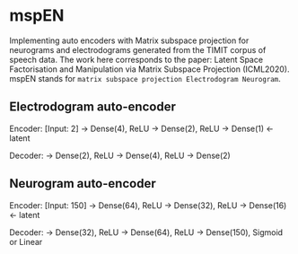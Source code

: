 # mspEN

Implementing auto encoders with Matrix subspace projection for neurograms and electrodograms generated from the TIMIT corpus of speech data.
The work here corresponds to the paper: Latent Space Factorisation and Manipulation via Matrix Subspace Projection (ICML2020).
mspEN stands for `matrix subspace projection Electrodogram Neurogram`.

## Electrodogram auto-encoder

Encoder:
[Input: 2]
→ Dense(4), ReLU
→ Dense(2), ReLU
→ Dense(1) ← latent

Decoder:
→ Dense(2), ReLU
→ Dense(4), ReLU
→ Dense(2)

## Neurogram auto-encoder

Encoder:
[Input: 150]
→ Dense(64), ReLU
→ Dense(32), ReLU
→ Dense(16) ← latent

Decoder:
→ Dense(32), ReLU
→ Dense(64), ReLU
→ Dense(150), Sigmoid or Linear
